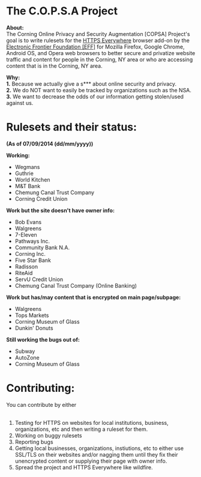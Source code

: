 The C.O.P.S.A Project
====

<b>About:</b>
<br>
The Corning Online Privacy and Security Augmentation [COPSA] Project's goal is to write rulesets for the <a href="https://www.eff.org/https-everywhere">HTTPS Everywhere</a> browser add-on by the <a href="https://www.eff.org/">Electronic Frontier Foundation [EFF]</a> for Mozilla Firefox, Google Chrome, Android OS, and Opera web browsers to better secure and privatize website traffic and content for people in the Corning, NY area or who are accessing content that is in the Corning, NY area.

<b>Why:</b><br>
<b>1.</b> Because we actually give a s*** about online security and privacy.<br>
<b>2.</b> We do NOT want to easily be tracked by organizations such as the NSA.<br>
<b>3.</b> We want to decrease the odds of our information getting stolen/used against us.<br>

Rulesets and their status:
=

<b>(As of 07/09/2014 (dd/mm/yyyy))</b>

<b>Working:</b>

- Wegmans
- Guthrie
- World Kitchen
- M&T Bank
- Chemung Canal Trust Company
- Corning Credit Union

<b>Work but the site doesn't have owner info:</b>

- Bob Evans
- Walgreens
- 7-Eleven
- Pathways Inc.
- Community Bank N.A.
- Corning Inc.
- Five Star Bank
- Radisson
- RiteAid
- ServU Credit Union
- Chemung Canal Trust Company (Online Banking)

<b>Work but has/may content that is encrypted on main page/subpage:</b>

- Walgreens
- Tops Markets
- Corning Museum of Glass
- Dunkin' Donuts

<b>Still working the bugs out of:</b>

- Subway
- AutoZone
- Corning Museum of Glass

Contributing:
==
You can contribute by either<br>
<br>

1. Testing for HTTPS on websites for local institutions, business, organizations, etc and then writing a ruleset for them.<br>
2. Working on buggy rulesets<br>
3. Reporting bugs<br>
4. Getting local businesses, organizations, instiutions, etc to either use SSL/TLS on their websites and/or nagging them until they fix their unencrypted content or supplying their page with owner info.<br>
5. Spread the project and HTTPS Everywhere like wildfire.<br>
